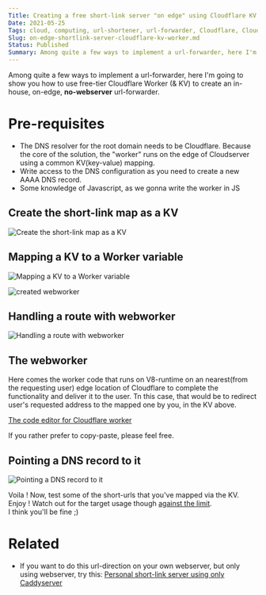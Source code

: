 ```yaml
---
Title: Creating a free short-link server "on edge" using Cloudflare KV with Worker
Date: 2021-05-25
Tags: cloud, computing, url-shortener, url-forwarder, Cloudflare, Cloudflare Worker, Cloudflare KV, Workers KV, on edge, free
Slug: on-edge-shortlink-server-cloudflare-kv-worker.md
Status: Published
Summary: Among quite a few ways to implement a url-forwarder, here I'm going to show you how to use free-tier Cloudflare Worker (& KV) to create an in-house, on-edge, no-webserver url-forwarder
---
```


Among quite a few ways to implement a url-forwarder, here I'm going to show you how to use free-tier Cloudflare Worker (& KV) to create an in-house, on-edge, **no-webserver** url-forwarder.

Pre-requisites
==============
* The DNS resolver for the root domain needs to be Cloudflare. Because the core of the solution, the "worker" runs on the edge of Cloudserver using a common KV(key-value) mapping.
* Write access to the DNS configuration as you need to create a new AAAA DNS record.
* Some knowledge of Javascript, as we gonna write the worker in JS


Create the short-link map as a KV
---------------------------------

![Create the short-link map as a KV](https://i.imgur.com/jkC8bSr.png)


Mapping a KV to a Worker variable
---------------------------------
![Mapping a KV to a Worker variable](https://i.imgur.com/lb7G9si.png)

![created webworker](https://i.imgur.com/XSdKB56.png)


Handling a route with webworker
-------------------------------

![Handling a route with webworker](https://i.imgur.com/KohHRfR.png)


The webworker
-------------
Here comes the worker code that runs on V8-runtime on an nearest(from the requesting user) edge location of Cloudflare to complete the functionality and deliver it to the user. Tn this case, that would be to redirect user's requested address to the mapped one by you, in the KV above.

[The code editor for Cloudflare worker](https://i.imgur.com/pb9AE9v.png)

If you rather prefer to copy-paste, please feel free.

<script src="http://gist-it.appspot.com/https://gist.github.com/kmonsoor/dc9f96660423c96471f8574ba018d867#file-url-forwarder-worker-cloudflare-js"></script>


Pointing a DNS record to it
---------------------------

![Pointing a DNS record to it](https://i.imgur.com/62bk7pe.png)

Voila ! Now, test some of the short-urls that you've mapped via the KV. Enjoy !
Watch out for the target usage though [against the limit](https://developers.cloudflare.com/workers/platform/limits#worker-limits).  
I think you'll be fine ;)


Related
=======
 * If you want to do this url-direction on your own webserver, but only using webserver, try this: [Personal short-link server using only Caddyserver](https://blog.kmonsoor.com/personal-shortlink-server-using-Caddy/)
